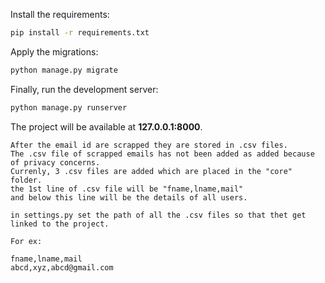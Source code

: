 Install the requirements:


```bash
pip install -r requirements.txt
```

Apply the migrations:

```bash
python manage.py migrate
```

Finally, run the development server:

```bash
python manage.py runserver
```

The project will be available at **127.0.0.1:8000**.

```
After the email id are scrapped they are stored in .csv files.
The .csv file of scrapped emails has not been added as added because of privacy concerns.
Currenly, 3 .csv files are added which are placed in the "core" folder.
the 1st line of .csv file will be "fname,lname,mail"
and below this line will be the details of all users.

in settings.py set the path of all the .csv files so that thet get linked to the project.

For ex:

fname,lname,mail
abcd,xyz,abcd@gmail.com

```

